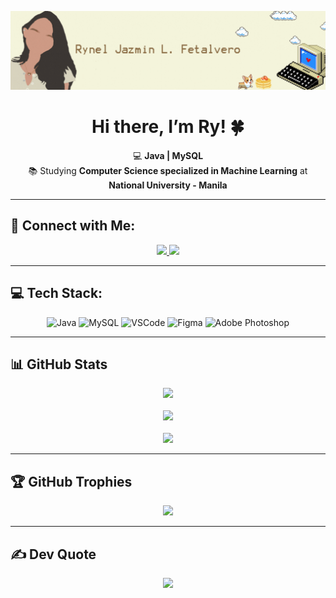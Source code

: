 <!-- Banner -->
<p align="center">
  <img src="https://github.com/ryjaz/ryjaz/blob/main/rybanner.gif?raw=true" alt="Rynel Banner" width="1000">
</p>

<!-- Intro -->
<h1 align="center">Hi there, I’m Ry! 🍀</h1>

<p align="center">
  💻 <strong> Java | MySQL</strong>  
  <br>📚 Studying <strong>Computer Science specialized in Machine Learning</strong> at <strong>National University - Manila</strong>  
</p>

---

## 🔗 Connect with Me:
<p align="center">
  <a href="https://instagram.com/jazminnnrrr">
    <img src="https://img.shields.io/badge/Instagram-B08968?logo=instagram&logoColor=white&style=for-the-badge">
  </a>
  <a href="mailto:rynelfetalvero192@gmail.com">
    <img src="https://img.shields.io/badge/Email-D4A373?logo=gmail&logoColor=white&style=for-the-badge">
  </a>
</p>

---

## 💻 Tech Stack:
<p align="center"> 
  <img src="https://cdn.jsdelivr.net/gh/devicons/devicon/icons/java/java-original.svg" width="50px" title="Java"> 
  <img src="https://cdn.jsdelivr.net/gh/devicons/devicon/icons/mysql/mysql-original.svg" width="50px" title="MySQL">
  <img src="https://cdn.jsdelivr.net/gh/devicons/devicon/icons/vscode/vscode-original.svg" width="50px" title="VSCode"> 
  <img src="https://cdn.jsdelivr.net/gh/devicons/devicon/icons/figma/figma-original.svg" width="50px" title="Figma">
  <img src="https://upload.wikimedia.org/wikipedia/commons/a/af/Adobe_Photoshop_CC_icon.svg" width="50px" title="Adobe Photoshop">
</p>

---

## 📊 GitHub Stats
<p align="center">
  <img src="https://github-readme-stats.vercel.app/api?username=ryjaz&show_icons=true&bg_color=F5F5DC&title_color=D4A373&text_color=8B6B42&icon_color=D4A373">
  <br><br>
  <img src="https://github-readme-streak-stats.herokuapp.com/?user=ryjaz&theme=beige&hide_border=false&ring=D4A373&fire=E5C07B&sideNums=C5A770">
  <br><br>
  <img src="https://github-readme-stats.vercel.app/api/top-langs/?username=ryjaz&theme=default&hide_border=false&bg_color=F5F5DC&title_color=D4A373&text_color=8B6B42&layout=compact">
</p>

---

## 🏆 GitHub Trophies
<p align="center">
  <img src="https://github-profile-trophy.vercel.app/?username=ryjaz&theme=flat&no-frame=false&no-bg=true&margin-w=4&title=Goldenrod&text=D4A373">
</p>

---

## ✍️ Dev Quote
<p align="center">
  <img src="https://quotes-github-readme.vercel.app/api?type=horizontal&theme=light">
</p>
